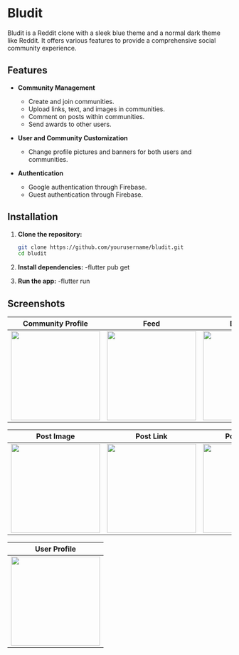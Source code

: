 # Bludit

Bludit is a Reddit clone with a sleek blue theme and a normal dark theme like Reddit. It offers various features to provide a comprehensive social community experience.

## Features

- **Community Management**
  - Create and join communities.
  - Upload links, text, and images in communities.
  - Comment on posts within communities.
  - Send awards to other users.

- **User and Community Customization**
  - Change profile pictures and banners for both users and communities.

- **Authentication**
  - Google authentication through Firebase.
  - Guest authentication through Firebase.

## Installation

1. **Clone the repository:**

   ```bash
   git clone https://github.com/yourusername/bludit.git
   cd bludit

2. **Install dependencies:**
   -flutter pub get


3. **Run the app:**
   -flutter run



## Screenshots

| Community Profile | Feed | Dark Feed | Login Screen |
|-------------------|------|-----------|--------------|
| <img src="screenshots/community-profile.jpg" width="200"/> | <img src="screenshots/feed.jpg" width="200"/> | <img src="screenshots/feed-dark.jpg" width="200"/> | <img src="screenshots/login-screen.jpg" width="200"/> |

| Post Image | Post Link | Post Options | Post Text |
|------------|-----------|--------------|-----------|
| <img src="screenshots/post-image.jpg" width="200"/> | <img src="screenshots/post-link.jpg" width="200"/> | <img src="screenshots/post-options.jpg" width="200"/> | <img src="screenshots/post-text.jpg" width="200"/> |

| User Profile |
|--------------|
| <img src="screenshots/user-profile.jpg" width="200"/> |

